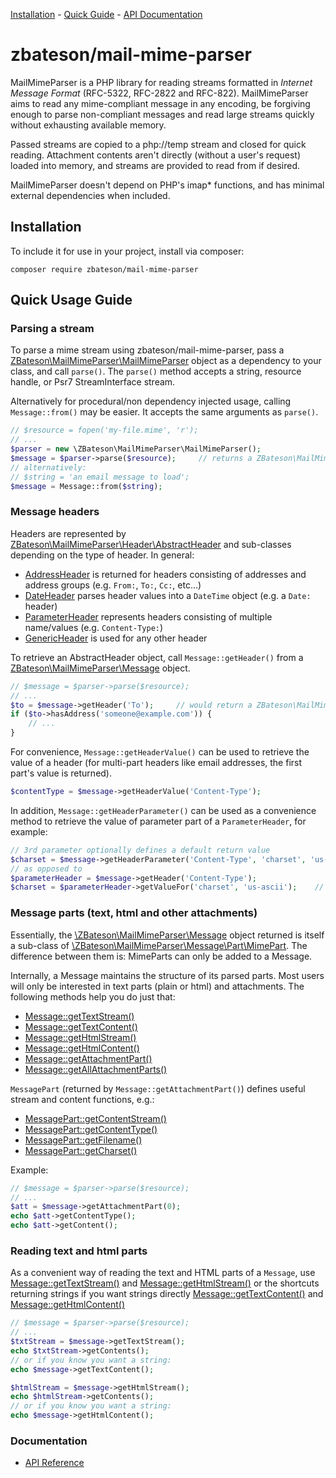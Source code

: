 [Installation](#installation) - [Quick Guide](#quick-usage-guide) - [API Documentation](api/1.0)

# zbateson/mail-mime-parser

MailMimeParser is a PHP library for reading streams formatted in _Internet Message Format_ (RFC-5322, RFC-2822 and RFC-822).  MailMimeParser aims to read any mime-compliant message in any encoding, be forgiving enough to parse non-compliant messages and read large streams quickly without exhausting available memory.

Passed streams are copied to a php://temp stream and closed for quick reading.  Attachment contents aren't directly (without a user's request) loaded into memory, and streams are provided to read from if desired.

MailMimeParser doesn't depend on PHP's imap* functions, and has minimal external dependencies when included.

## Installation
To include it for use in your project, install via composer:

```
composer require zbateson/mail-mime-parser
```

## Quick Usage Guide

### Parsing a stream

To parse a mime stream using zbateson/mail-mime-parser, pass a [ZBateson\MailMimeParser\MailMimeParser](api/1.0/classes/ZBateson.MailMimeParser.MailMimeParser.html) object as a dependency to your class, and call `parse()`.  The `parse()` method accepts a string, resource handle, or Psr7 StreamInterface stream.

Alternatively for procedural/non dependency injected usage, calling `Message::from()` may be easier.  It accepts the same arguments as `parse()`.
 
```php
// $resource = fopen('my-file.mime', 'r');
// ...
$parser = new \ZBateson\MailMimeParser\MailMimeParser();
$message = $parser->parse($resource);     // returns a ZBateson\MailMimeParser\Message
// alternatively:
// $string = 'an email message to load';
$message = Message::from($string);
```

### Message headers

Headers are represented by [ZBateson\MailMimeParser\Header\AbstractHeader](api/1.0/classes/ZBateson.MailMimeParser.Header.AbstractHeader.html) and sub-classes depending on the type of header.  In general:

* [AddressHeader](api/1.0/classes/ZBateson.MailMimeParser.Header.AddressHeader.html) is returned for headers consisting of addresses and address groups (e.g. `From:`, `To:`, `Cc:`, etc...)
* [DateHeader](api/1.0/classes/ZBateson.MailMimeParser.Header.DateHeader.html) parses header values into a `DateTime` object (e.g. a `Date:` header)
* [ParameterHeader](api/1.0/classes/ZBateson.MailMimeParser.Header.ParameterHeader.html) represents headers consisting of multiple name/values (e.g. `Content-Type:`)
* [GenericHeader](api/1.0/classes/ZBateson.MailMimeParser.Header.GenericHeader.html) is used for any other header

To retrieve an AbstractHeader object, call `Message::getHeader()` from a [ZBateson\MailMimeParser\Message](api/1.0/classes/ZBateson.MailMimeParser.Message.html) object.

```php
// $message = $parser->parse($resource);
// ...
$to = $message->getHeader('To');     // would return a ZBateson\MailMimeParser\Header\AddressHeader
if ($to->hasAddress('someone@example.com')) {
    // ...
}
```

For convenience, `Message::getHeaderValue()` can be used to retrieve the value of a header (for multi-part headers like email addresses, the first part's value is returned).

```php
$contentType = $message->getHeaderValue('Content-Type');
```

In addition, `Message::getHeaderParameter()` can be used as a convenience method to retrieve the value of parameter part of a `ParameterHeader`, for example:

```php
// 3rd parameter optionally defines a default return value
$charset = $message->getHeaderParameter('Content-Type', 'charset', 'us-ascii');
// as opposed to
$parameterHeader = $message->getHeader('Content-Type');
$charset = $parameterHeader->getValueFor('charset', 'us-ascii');    // 2nd parameter also optional
```

### Message parts (text, html and other attachments)

Essentially, the [\ZBateson\MailMimeParser\Message](api/1.0/classes/ZBateson.MailMimeParser.Message.html) object returned is itself a sub-class of [\ZBateson\MailMimeParser\Message\Part\MimePart](api/1.0/classes/ZBateson.MailMimeParser.Message.Part.MimePart.html).  The difference between them is: MimeParts can only be added to a Message.

Internally, a Message maintains the structure of its parsed parts.  Most users will only be interested in text parts (plain or html) and attachments.  The following methods help you do just that:
* [Message::getTextStream()](api/1.0/classes/ZBateson.MailMimeParser.Message.html#method_getTextStream)
* [Message::getTextContent()](api/1.0/classes/ZBateson.MailMimeParser.Message.html#method_getTextContent)
* [Message::getHtmlStream()](api/1.0/classes/ZBateson.MailMimeParser.Message.html#method_getHtmlStream)
* [Message::getHtmlContent()](api/1.0/classes/ZBateson.MailMimeParser.Message.html#method_getHtmlContent)
* [Message::getAttachmentPart()](api/1.0/classes/ZBateson.MailMimeParser.Message.html#method_getAttachmentPart)
* [Message::getAllAttachmentParts()](api/1.0/classes/ZBateson.MailMimeParser.Message.html#method_getAllAttachmentParts)

`MessagePart` (returned by `Message::getAttachmentPart()`) defines useful stream and content functions, e.g.:
* [MessagePart::getContentStream()](api/1.0/classes/ZBateson.MailMimeParser.Message.Part.MessagePart.html#method_getContentStream)
* [MessagePart::getContentType()](api/1.0/classes/ZBateson.MailMimeParser.Message.Part.MessagePart.html#method_getContentType)
* [MessagePart::getFilename()](api/1.0/classes/ZBateson.MailMimeParser.Message.Part.MessagePart.html#method_getFilename)
* [MessagePart::getCharset()](api/1.0/classes/ZBateson.MailMimeParser.Message.Part.MessagePart.html#method_getCharset)

Example:
```php
// $message = $parser->parse($resource);
// ...
$att = $message->getAttachmentPart(0);
echo $att->getContentType();
echo $att->getContent();
```

### Reading text and html parts

As a convenient way of reading the text and HTML parts of a `Message`, use [Message::getTextStream()](api/1.0/classes/ZBateson.MailMimeParser.Message.html#method_getTextStream) and [Message::getHtmlStream()](api/1.0/classes/ZBateson.MailMimeParser.Message.html#method_getHtmlStream) or the shortcuts returning strings if you want strings directly [Message::getTextContent()](api/1.0/classes/ZBateson.MailMimeParser.Message.html#method_getTextContent) and [Message::getHtmlContent()](api/1.0/classes/ZBateson.MailMimeParser.Message.html#method_getHtmlContent)

```php
// $message = $parser->parse($resource);
// ...
$txtStream = $message->getTextStream();
echo $txtStream->getContents();
// or if you know you want a string:
echo $message->getTextContent();

$htmlStream = $message->getHtmlStream();
echo $htmlStream->getContents();
// or if you know you want a string:
echo $message->getHtmlContent();
```

### Documentation
* [API Reference](api/1.0)
